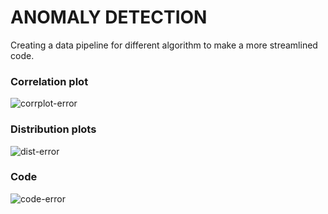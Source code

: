 # ANOMALY DETECTION
Creating a data pipeline for different algorithm to make a more streamlined code.

### Correlation plot
![corrplot-error](/Package-anomaly-detection/images/corrplot.png)

### Distribution plots
![dist-error](/Package-anomaly-detection/images/dist.png)

### Code
![code-error](/Package-anomaly-detection/images/1.png)
